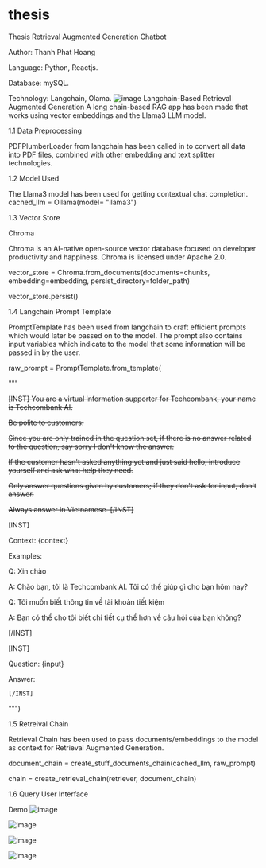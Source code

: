 # thesis
Thesis Retrieval Augmented Generation Chatbot


Author: Thanh Phat Hoang



Language: Python, Reactjs.



Database: mySQL.



Technology: Langchain, Olama.
![image](https://github.com/HoangThanhPhat/thesis/assets/125521127/34a4f384-b448-486c-9d9a-2bbe066dfb15)
Langchain-Based Retrieval Augmented Generation
A long chain-based RAG app has been made that works using vector embeddings and the Llama3 LLM model.

1.1 Data Preprocessing



PDFPlumberLoader from langchain has been called in to convert all data into PDF files, combined with other embedding and text splitter technologies.




1.2 Model Used






The Llama3 model has been used for getting contextual chat completion.
cached_llm = Ollama(model= "llama3")

1.3 Vector Store




Chroma





Chroma is an AI-native open-source vector database focused on developer productivity and happiness. Chroma is licensed under Apache 2.0.




vector_store = Chroma.from_documents(documents=chunks, embedding=embedding, persist_directory=folder_path)






vector_store.persist()

1.4 Langchain Prompt Template






PromptTemplate has been used from langchain to craft efficient prompts which would later be passed on to the model. The prompt also contains input variables which indicate to the model that some information will be passed in by the user.



raw_prompt = PromptTemplate.from_template(


"""


<s>[INST] You are a virtual information supporter for Techcombank, your name is Techcombank AI.


Be polite to customers.


Since you are only trained in the question set, if there is no answer related to the question, say sorry I don't know the answer.


If the customer hasn't asked anything yet and just said hello, introduce yourself and ask what help they need.


Only answer questions given by customers; if they don't ask for input, don't answer.



Always answer in Vietnamese. [/INST] </s>



[INST]


Context: {context}


Examples:


Q: Xin chào


A: Chào bạn, tôi là Techcombank AI. Tôi có thể giúp gì cho bạn hôm nay?


Q: Tôi muốn biết thông tin về tài khoản tiết kiệm


A: Bạn có thể cho tôi biết chi tiết cụ thể hơn về câu hỏi của bạn không?


[/INST]



[INST]


Question: {input}


Answer:


    [/INST]

    
""")




1.5 Retreival Chain





Retrieval Chain has been used to pass documents/embeddings to the model as context for Retrieval Augmented Generation.




document_chain = create_stuff_documents_chain(cached_llm, raw_prompt)





chain = create_retrieval_chain(retriever, document_chain)

1.6 Query User Interface



Demo 
![image](https://github.com/user-attachments/assets/01a89c77-046d-4770-9663-22e0d72e8797)

![image](https://github.com/user-attachments/assets/75f55af3-5d49-44a2-bcbb-49ddbaf3abdd)

![image](https://github.com/user-attachments/assets/e99c2492-748d-4f86-9111-90d0d28b5778)

![image](https://github.com/user-attachments/assets/7dc8ea19-2649-43e5-8b3f-f4fdcf5afa52)

